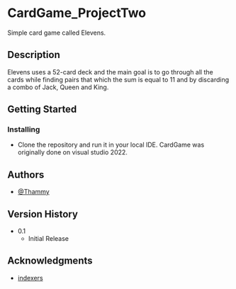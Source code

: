 # CardGame_ProjectTwo

Simple card game called Elevens.

## Description

Elevens uses a 52-card deck and the main goal is to go through all the cards while finding pairs that which the sum is equal to 11 and by discarding a combo of Jack, Queen and King.

## Getting Started

### Installing

* Clone the repository and run it in your local IDE. CardGame was originally done on visual studio 2022.


## Authors
 
* [@Thammy](https://github.com/ladyomega)

## Version History

* 0.1
    * Initial Release


## Acknowledgments

* [indexers](https://docs.microsoft.com/en-us/dotnet/csharp/programming-guide/indexers/using-indexers)
